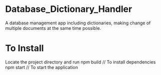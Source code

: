 # Database_Dictionary_Handler
A database management app including dictionaries, making change of multiple documents at the same time possible.

# To Install
Locate the project directory and run
npm build  // To install dependencies
npm start  // To start the application

